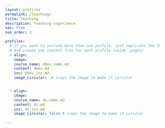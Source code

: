 ```yaml
---
layout: profiles
permalink: /Teaching/
title: Teaching
description: Teaching experience
nav: true
nav_order: 2

profiles:
  # if you want to include more than one profile, just replicate the following block
  # and create one content file for each profile inside _pages/
  - align:
    image:
    course_name: dbms_name.md
    content: dbms.md
    ins: dbms_ins.md
    image_circular:  # crops the image to make it circular


  - align:
    image:
    course_name: ds_name.md
    content: ds.md
    ins: ds_ins.md
    image_circular: false # crops the image to make it circular

---
```

